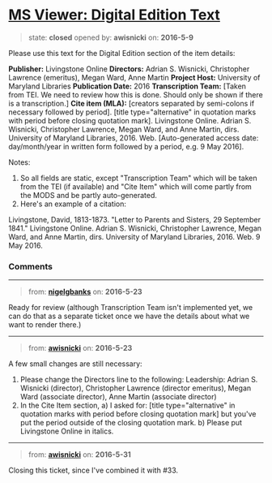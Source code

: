 # [MS Viewer: Digital Edition Text](https://github.com/livingstoneonline/livingstoneonline/issues/34)

> state: **closed** opened by: **awisnicki** on: **2016-5-9**

Please use this text for the Digital Edition section of the item details:

**Publisher:** Livingstone Online
**Directors:** Adrian S. Wisnicki, Christopher Lawrence (emeritus), Megan Ward, Anne Martin
**Project Host:** University of Maryland Libraries
**Publication Date:** 2016
**Transcription Team:** [Taken from TEI. We need to review how this is done. Should only be shown if there is a transcription.]
**Cite item (MLA):** [creators separated by semi-colons if necessary followed by period]. [title type&#x3D;&quot;alternative&quot; in quotation marks with period before closing quotation mark]. Livingstone Online. Adrian S. Wisnicki, Christopher Lawrence, Megan Ward, and Anne Martin, dirs. University of Maryland Libraries, 2016. Web. [Auto-generated access date: day/month/year in written form followed by a period, e.g. 9 May 2016].

Notes: 
1) So all fields are static, except &quot;Transcription Team&quot; which will be taken from the TEI (if available) and &quot;Cite Item&quot; which will come partly from the MODS and be partly auto-generated.
2) Here&#x27;s an example of a citation:

Livingstone, David, 1813-1873. &quot;Letter to Parents and Sisters, 29 September 1841.&quot; Livingstone Online. Adrian S. Wisnicki, Christopher Lawrence, Megan Ward, and Anne Martin, dirs. University of Maryland Libraries, 2016. Web. 9 May 2016.


### Comments

---
> from: [**nigelgbanks**](https://github.com/livingstoneonline/livingstoneonline/issues/34#issuecomment-220958509) on: **2016-5-23**

Ready for review (although Transcription Team isn&#x27;t implemented yet, we can do that as a separate ticket once we have the details about what we want to render there.)

---
> from: [**awisnicki**](https://github.com/livingstoneonline/livingstoneonline/issues/34#issuecomment-221071612) on: **2016-5-23**

A few small changes are still necessary:
1) Please change the Directors line to the following:
Leadership: Adrian S. Wisnicki (director), Christopher Lawrence (director emeritus), Megan Ward (associate director), Anne Martin (associate director)
2) In the Cite Item section, 
a) I asked for: [title type&#x3D;&quot;alternative&quot; in quotation marks with period before closing quotation mark] but you&#x27;ve put the period outside of the closing quotation mark.
b) Please put Livingstone Online in italics.

---
> from: [**awisnicki**](https://github.com/livingstoneonline/livingstoneonline/issues/34#issuecomment-222802278) on: **2016-5-31**

Closing this ticket, since I&#x27;ve combined it with #33.


